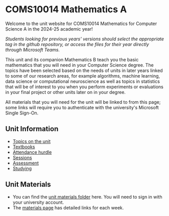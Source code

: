 # COMS10014 Mathematics A

Welcome to the unit website for COMS10014 Mathematics for Computer Science A in the 2024-25 academic year!

_Students looking for previous years' versions should select the appropriate tag in the github repository, or access the files for their year directly through Microsoft Teams._

This unit and its companion Mathematics B teach you the basic mathematics that you will need in your Computer Science degree. The topics have been selected based on the needs of units in later years linked to some of our research areas, for example algorithms, machine learning, data science or computational neuroscience as well as topics in statistics that will be of interest to you when you perform experiments or evaluations in your final project or other units later on in your degree.

All materials that you will need for the unit will be linked to from this page; some links will require you to authenticate with the university's Microsoft Single Sign-On.

## Unit Information

  - [Topics on the unit](topics.md)
  - [Textbooks](textbooks.md)
  - [Attendance hurdle](attendance.md)
  - [Sessions](sessions.md)
  - [Assessment](assessment.md)
  - [Studying](studying.md)

## Unit Materials

  - You can find the [unit materials folder](https://uob.sharepoint.com/teams/UnitTeams-COMS10014-2024-25-TB-1-A/Class%20Materials) here. You will need to sign in with your university account.
  - The [materials page](materials.md) has detailed links for each week.
